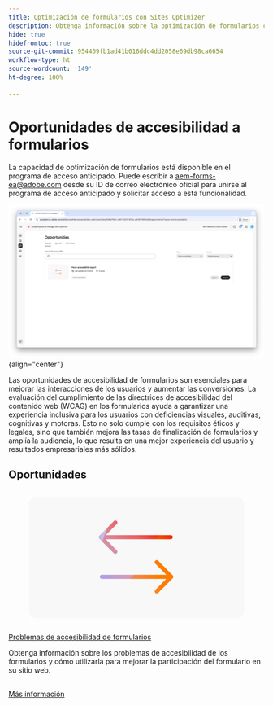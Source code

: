 ```yaml
---
title: Optimización de formularios con Sites Optimizer
description: Obtenga información sobre la optimización de formularios con Sites Optimizer.
hide: true
hidefromtoc: true
source-git-commit: 954409fb1ad41b016ddc4dd2058e69db98ca6654
workflow-type: ht
source-wordcount: '149'
ht-degree: 100%

---
```



# Oportunidades de accesibilidad a formularios

<span class="preview"> La capacidad de optimización de formularios está disponible en el programa de acceso anticipado. Puede escribir a aem-forms-ea@adobe.com desde su ID de correo electrónico oficial para unirse al programa de acceso anticipado y solicitar acceso a esta funcionalidad. </span>

![Oportunidades de accesibilidad de formularios](./assets/form-accesibility/hero.png){align="center"}


Las oportunidades de accesibilidad de formularios son esenciales para mejorar las interacciones de los usuarios y aumentar las conversiones. La evaluación del cumplimiento de las directrices de accesibilidad del contenido web (WCAG) en los formularios ayuda a garantizar una experiencia inclusiva para los usuarios con deficiencias visuales, auditivas, cognitivas y motoras. Esto no solo cumple con los requisitos éticos y legales, sino que también mejora las tasas de finalización de formularios y amplía la audiencia, lo que resulta en una mejor experiencia del usuario y resultados empresariales más sólidos.

## Oportunidades

<!-- CARDS
 
* ../documentation/opportunities/low-views.md
  {title=Low views}
  {image=../assets/common/card-bag.png}
* ../documentation/opportunities/low-conversions.md
  {title=Low conversions}
  {image=../assets/common/card-bag.png}

--->
<!-- START CARDS HTML - DO NOT MODIFY BY HAND -->
<div class="columns">
    <div class="column is-half-tablet is-half-desktop is-one-third-widescreen" aria-label="Forms Accessibility issues">
        <div class="card" style="height: 100%; display: flex; flex-direction: column; height: 100%;">
            <div class="card-image">
                <figure class="image x-is-16by9">
                    <a href="../documentation/opportunities/forms-accessibility-issues.md" title="Problemas de accesibilidad de formularios" target="_blank" rel="referrer">
                        <img class="is-bordered-r-small" src="../assets/common/card-arrows.png" alt="Problemas de accesibilidad de formularios"
                             style="width: 100%; aspect-ratio: 16 / 9; object-fit: cover; overflow: hidden; display: block; margin: auto;">
                    </a>
                </figure>
            </div>
            <div class="card-content is-padded-small" style="display: flex; flex-direction: column; flex-grow: 1; justify-content: space-between;">
                <div class="top-card-content">
                    <p class="headline is-size-6 has-text-weight-bold">
                        <a href="../documentation/opportunities/forms-accessibility-issues.md" target="_blank" rel="referrer" title="Problemas de accesibilidad de formularios">Problemas de accesibilidad de formularios</a>
                    </p>
                    <p class="is-size-6">Obtenga información sobre los problemas de accesibilidad de los formularios y cómo utilizarla para mejorar la participación del formulario en su sitio web.</p>
                </div>
                <a href="../documentation/opportunities/forms-accessibility-issues.md" target="_blank" rel="referrer" class="spectrum-Button spectrum-Button--outline spectrum-Button--primary spectrum-Button--sizeM" style="align-self: flex-start; margin-top: 1rem;">
                    <span class="spectrum-Button-label has-no-wrap has-text-weight-bold">Más información</span>
                </a>
            </div>
        </div>
    </div>
</div>
<!-- END CARDS HTML - DO NOT MODIFY BY HAND -->
